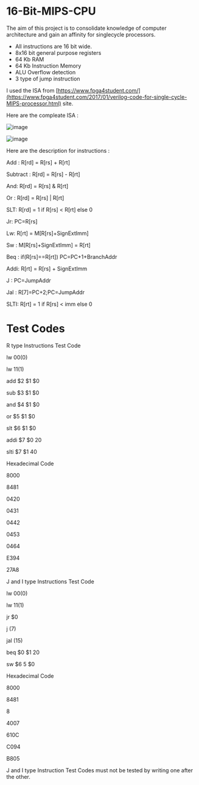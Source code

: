 # 16-Bit-MIPS-CPU

The aim of this project is to consolidate knowledge of computer architecture and gain an affinity for singlecycle processors.

* All instructions are 16 bit wide.
* 8x16 bit general purpose registers
* 64 Kb RAM
* 64 Kb Instruction Memory
* ALU Overflow detection
* 3 type of jump instruction

I used the ISA from [https://www.fpga4student.com/](https://www.fpga4student.com/2017/01/verilog-code-for-single-cycle-MIPS-processor.html) site.

Here are the compleate ISA : 

![image](https://github.com/user-attachments/assets/f55e311d-c2f0-4ada-9888-56c985f8a76b)

![image](https://github.com/user-attachments/assets/616a2fb9-6393-48e3-b04d-46da0f888170)

Here are the description for instructions :

Add : R[rd] = R[rs] + R[rt]

Subtract : R[rd] = R[rs] - R[rt]

And: R[rd] = R[rs] & R[rt]

Or : R[rd] = R[rs] | R[rt]

SLT: R[rd] = 1 if R[rs] <  R[rt] else 0

Jr: PC=R[rs]

Lw: R[rt] = M[R[rs]+SignExtImm]

Sw : M[R[rs]+SignExtImm] = R[rt]

Beq : if(R[rs]==R[rt]) PC=PC+1+BranchAddr

Addi: R[rt] = R[rs] + SignExtImm

J :  PC=JumpAddr

Jal : R[7]=PC+2;PC=JumpAddr

SLTI: R[rt] = 1 if R[rs] < imm else 0

# Test Codes

R type Instructions Test Code

lw $0 0 ($0)

lw $1 1 ($1)

add $2 $1 $0

sub $3 $1 $0

and $4 $1 $0

or $5 $1 $0

slt $6 $1 $0

addi $7 $0 20

slti $7 $1 40


Hexadecimal Code

8000

8481

0420

0431

0442

0453

0464

E394

27A8

J and I type Instructions Test Code

lw $0 0 ($0)

lw $1 1 ($1)

jr  $0

j   (7)

jal (15)

beq $0 $1 20

sw $6 5 $0


Hexadecimal Code

8000

8481

8

4007

610C

C094

B805

J and I type Instruction Test Codes must not be tested by writing one after the other.
